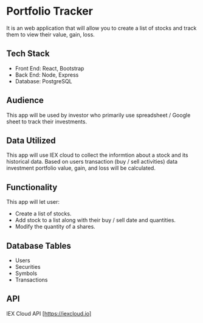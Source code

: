 # Portfolio Tracker
It is an web application that will allow you to create a list of stocks and track them to view their value, gain, loss. 

## Tech Stack
- Front End: React, Bootstrap
- Back End: Node, Express
- Database: PostgreSQL

## Audience
This app will be used by  investor who primarily use spreadsheet / Google sheet to track their investments.

## Data Utilized 
This app will use IEX cloud to collect the informtion about a stock and its historical data. Based on users transaction (buy / sell activities) data investment portfolio value, gain, and loss will be calculated. 

## Functionality
This app will let user:
- Create a list of stocks.
- Add stock to a list along with their buy / sell date and quantities.
- Modify the quantity of a shares.

## Database Tables
- Users
- Securities
- Symbols
- Transactions

## API 
IEX Cloud API [https://iexcloud.io]